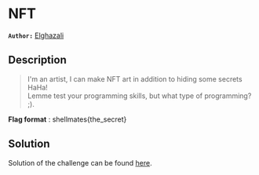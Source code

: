 # NFT

**`Author:`** [Elghazali](https://github.com/Elghazali-99)

## Description

> I'm an artist, I can make NFT art in addition to hiding some secrets HaHa!  
> Lemme test your programming skills, but what type of programming? ;).  

**Flag format** : shellmates{the_secret}

## Solution

Solution of the challenge can be found [here](solution/).
